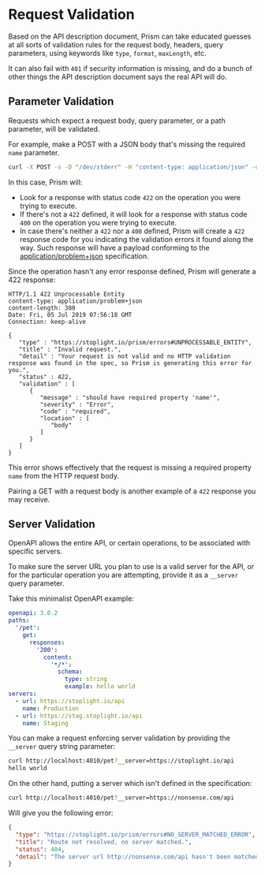 # Request Validation

Based on the API description document, Prism can take educated guesses at all sorts of validation rules for the request body, headers, query parameters, using keywords like `type`, `format`, `maxLength`, etc.

It can also fail with `401` if security information is missing, and do a bunch of other things the API description document says the real API will do. 

## Parameter Validation

Requests which expect a request body, query parameter, or a path parameter, will be validated.

For example, make a POST with a JSON body that's missing the required `name` parameter. 

```bash
curl -X POST -s -D "/dev/stderr" -H "content-type: application/json" -d '{"tag":"Stowford"}' http://127.0.0.1:4010/pets
```

In this case, Prism will:

- Look for a response with status code `422` on the operation you were trying to execute.
- If there's not a `422` defined, it will look for a response with status code `400` on the operation you were trying to execute.
- In case there's neither a `422` nor a `400` defined, Prism will create a `422` response code for you indicating the validation errors it found along the way. Such response will have a payload conforming to the [application/problem+json][rfc7807] specification.

Since the operation hasn't any error response defined, Prism will generate a 422 response:

```
HTTP/1.1 422 Unprocessable Entity
content-type: application/problem+json
content-length: 380
Date: Fri, 05 Jul 2019 07:56:18 GMT
Connection: keep-alive

{
   "type" : "https://stoplight.io/prism/errors#UNPROCESSABLE_ENTITY",
   "title" : "Invalid request.",
   "detail" : "Your request is not valid and no HTTP validation response was found in the spec, so Prism is generating this error for you.",
   "status" : 422,
   "validation" : [
      {
         "message" : "should have required property 'name'",
         "severity" : "Error",
         "code" : "required",
         "location" : [
            "body"
         ]
      }
   ]
}
```

This error shows effectively that the request is missing a required property `name` from the HTTP request body.

Pairing a GET with a request body is another example of a `422` response you may receive. 

## Server Validation

OpenAPI allows the entire API, or certain operations, to be associated with specific servers.

To make sure the server URL you plan to use is a valid server for the API, or for the particular operation you are attempting, provide it as a `__server` query parameter.

Take this minimalist OpenAPI example:

```yaml
openapi: 3.0.2
paths:
  '/pet':
    get:
      responses:
        '200':
          content:
            '*/*':
              schema:
                type: string
                example: hello world
servers:
  - url: https://stoplight.io/api
    name: Production
  - url: https://stag.stoplight.io/api
    name: Staging
```

You can make a request enforcing server validation by providing the `__server` query string parameter:

```bash
curl http://localhost:4010/pet?__server=https://stoplight.io/api
hello world
```

On the other hand, putting a server which isn't defined in the specification:

```bash
curl http://localhost:4010/pet?__server=https://nonsense.com/api
```

Will give you the following error:

```json
{
  "type": "https://stoplight.io/prism/errors#NO_SERVER_MATCHED_ERROR",
  "title": "Route not resolved, no server matched.",
  "status": 404,
  "detail": "The server url http://nonsense.com/api hasn't been matched with any of the provided servers"
}
```

[petstore-oas2]: ../../examples/petstore.oas2.yaml
[rfc7807]: https://www.tools.ietf.org/html/rfc7807
